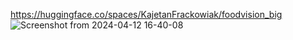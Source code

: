 https://huggingface.co/spaces/KajetanFrackowiak/foodvision_big
![Screenshot from 2024-04-12 16-40-08](https://github.com/KajetanFrackowiak/pytorch_deep_learning/assets/115082135/ce08f8de-d6d7-494a-aec4-d36c0c928085)
